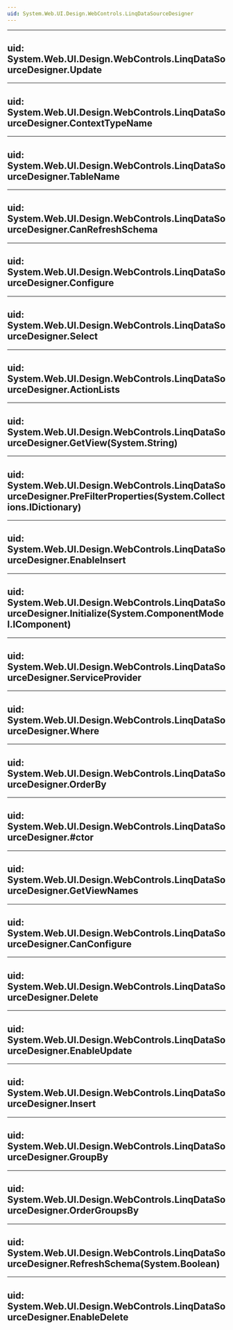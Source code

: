 ```yaml
---
uid: System.Web.UI.Design.WebControls.LinqDataSourceDesigner
---
```


---
uid: System.Web.UI.Design.WebControls.LinqDataSourceDesigner.Update
---

---
uid: System.Web.UI.Design.WebControls.LinqDataSourceDesigner.ContextTypeName
---

---
uid: System.Web.UI.Design.WebControls.LinqDataSourceDesigner.TableName
---

---
uid: System.Web.UI.Design.WebControls.LinqDataSourceDesigner.CanRefreshSchema
---

---
uid: System.Web.UI.Design.WebControls.LinqDataSourceDesigner.Configure
---

---
uid: System.Web.UI.Design.WebControls.LinqDataSourceDesigner.Select
---

---
uid: System.Web.UI.Design.WebControls.LinqDataSourceDesigner.ActionLists
---

---
uid: System.Web.UI.Design.WebControls.LinqDataSourceDesigner.GetView(System.String)
---

---
uid: System.Web.UI.Design.WebControls.LinqDataSourceDesigner.PreFilterProperties(System.Collections.IDictionary)
---

---
uid: System.Web.UI.Design.WebControls.LinqDataSourceDesigner.EnableInsert
---

---
uid: System.Web.UI.Design.WebControls.LinqDataSourceDesigner.Initialize(System.ComponentModel.IComponent)
---

---
uid: System.Web.UI.Design.WebControls.LinqDataSourceDesigner.ServiceProvider
---

---
uid: System.Web.UI.Design.WebControls.LinqDataSourceDesigner.Where
---

---
uid: System.Web.UI.Design.WebControls.LinqDataSourceDesigner.OrderBy
---

---
uid: System.Web.UI.Design.WebControls.LinqDataSourceDesigner.#ctor
---

---
uid: System.Web.UI.Design.WebControls.LinqDataSourceDesigner.GetViewNames
---

---
uid: System.Web.UI.Design.WebControls.LinqDataSourceDesigner.CanConfigure
---

---
uid: System.Web.UI.Design.WebControls.LinqDataSourceDesigner.Delete
---

---
uid: System.Web.UI.Design.WebControls.LinqDataSourceDesigner.EnableUpdate
---

---
uid: System.Web.UI.Design.WebControls.LinqDataSourceDesigner.Insert
---

---
uid: System.Web.UI.Design.WebControls.LinqDataSourceDesigner.GroupBy
---

---
uid: System.Web.UI.Design.WebControls.LinqDataSourceDesigner.OrderGroupsBy
---

---
uid: System.Web.UI.Design.WebControls.LinqDataSourceDesigner.RefreshSchema(System.Boolean)
---

---
uid: System.Web.UI.Design.WebControls.LinqDataSourceDesigner.EnableDelete
---
